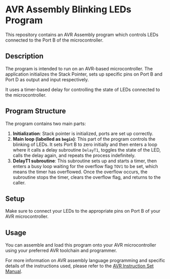 # AVR Assembly Blinking LEDs Program

This repository contains an AVR Assembly program which controls LEDs connected to the Port B of the microcontroller.

## Description

The program is intended to run on an AVR-based microcontroller. The application initializes the Stack Pointer, sets up specific pins on Port B and Port D as output and input respectively. 

It uses a timer-based delay for controlling the state of LEDs connected to the microcontroller.

## Program Structure

The program contains two main parts:

1. **Initialization**: Stack pointer is initialized, ports are set up correctly.
2. **Main loop (labelled as `begin`)**: This part of the program controls the blinking of LEDs. It sets Port B to zero initially and then enters a loop where it calls a delay subroutine `DelayT1`, toggles the state of the LED, calls the delay again, and repeats the process indefinitely.
3. **DelayT1 subroutine**: This subroutine sets up and starts a timer, then enters a busy loop waiting for the overflow flag `TOV1` to be set, which means the timer has overflowed. Once the overflow occurs, the subroutine stops the timer, clears the overflow flag, and returns to the caller.

## Setup

Make sure to connect your LEDs to the appropriate pins on Port B of your AVR microcontroller.

## Usage

You can assemble and load this program onto your AVR microcontroller using your preferred AVR toolchain and programmer.

For more information on AVR assembly language programming and specific details of the instructions used, please refer to the [AVR Instruction Set Manual](http://ww1.microchip.com/downloads/en/devicedoc/atmel-0856-avr-instruction-set-manual.pdf).
